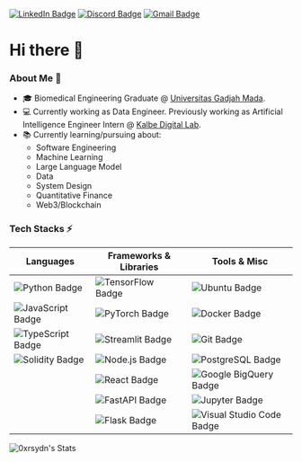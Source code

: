 [![LinkedIn Badge](https://img.shields.io/badge/rsydn-0A66C2?logo=linkedin&logoColor=fff&style=flat&href=https://www.linkedin.com/in/rsydn/)](https://www.linkedin.com/in/rsydn/) [![Discord Badge](https://img.shields.io/badge/diabolicjoker-5865F2?logo=discord&logoColor=fff&style=flat&href=https://discordapp.com/users/312064147154010112)](https://discordapp.com/users/312064147154010112) [![Gmail Badge](https://img.shields.io/badge/rasyidanakbar@mail.ugm.ac.id-EA4335?logo=gmail&logoColor=fff&style=flat&href=mailto:rasyidanakbar@mail.ugm.ac.id)](mailto:rasyidanakbar@mail.ugm.ac.id)

# Hi there 👋 

### About Me 🤔

- 🎓 Biomedical Engineering Graduate @ [Universitas Gadjah Mada](https://ugm.ac.id/en/).
- 💻 Currently working as Data Engineer. Previously working as Artificial Intelligence Engineer Intern @ [Kalbe Digital Lab](https://www.kalbe.co.id/en).
- 📚 Currently learning/pursuing about:
  - Software Engineering
  - Machine Learning
  - Large Language Model
  - Data
  - System Design
  - Quantitative Finance
  - Web3/Blockchain

### Tech Stacks ⚡

| **Languages**        | **Frameworks & Libraries** | **Tools & Misc**            |
|----------------------|----------------------------|-----------------------------|
| ![Python Badge](https://img.shields.io/badge/Python-3776AB?logo=python&logoColor=fff&style=flat) | ![TensorFlow Badge](https://img.shields.io/badge/TensorFlow-FF6F00?logo=tensorflow&logoColor=fff&style=flat) | ![Ubuntu Badge](https://img.shields.io/badge/Ubuntu-E95420?logo=ubuntu&logoColor=fff&style=flat) |
| ![JavaScript Badge](https://img.shields.io/badge/JavaScript-F7DF1E?logo=javascript&logoColor=000&style=flat) | ![PyTorch Badge](https://img.shields.io/badge/PyTorch-EE4C2C?logo=pytorch&logoColor=fff&style=flat) | ![Docker Badge](https://img.shields.io/badge/Docker-2496ED?logo=docker&logoColor=fff&style=flat) |
| ![TypeScript Badge](https://img.shields.io/badge/TypeScript-3178C6?logo=typescript&logoColor=fff&style=flat) | ![Streamlit Badge](https://img.shields.io/badge/Streamlit-FF4B4B?logo=streamlit&logoColor=fff&style=flat) | ![Git Badge](https://img.shields.io/badge/Git-F05032?logo=git&logoColor=fff&style=flat) |
| ![Solidity Badge](https://img.shields.io/badge/Solidity-363636?logo=solidity&logoColor=fff&style=flat)  | ![Node.js Badge](https://img.shields.io/badge/Node.js-393?logo=nodedotjs&logoColor=fff&style=flat) | ![PostgreSQL Badge](https://img.shields.io/badge/PostgreSQL-4169E1?logo=postgresql&logoColor=fff&style=flat) |
|                      | ![React Badge](https://img.shields.io/badge/React-61DAFB?logo=react&logoColor=000&style=flat) | ![Google BigQuery Badge](https://img.shields.io/badge/Google%20BigQuery-669DF6?logo=googlebigquery&logoColor=fff&style=flat) |
|                      | ![FastAPI Badge](https://img.shields.io/badge/FastAPI-009688?logo=fastapi&logoColor=fff&style=flat) | ![Jupyter Badge](https://img.shields.io/badge/Jupyter-F37626?logo=jupyter&logoColor=fff&style=flat) |
|                      | ![Flask Badge](https://img.shields.io/badge/Flask-000?logo=flask&logoColor=fff&style=flat) | ![Visual Studio Code Badge](https://img.shields.io/badge/Visual%20Studio%20Code-007ACC?logo=visualstudiocode&logoColor=fff&style=flat) |

![0xrsydn's Stats](https://github-readme-stats.vercel.app/api?username=0xrsydn&theme=material-palenight&show_icons=true&hide_border=true&count_private=true)

